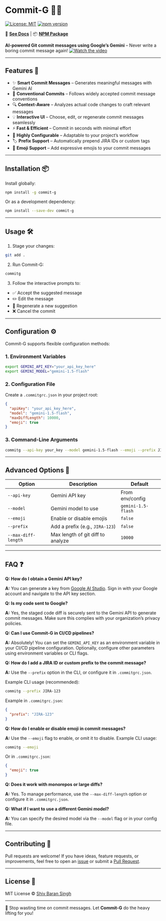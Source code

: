 # Commit-G 🤖✨

[![License: MIT](https://img.shields.io/badge/License-MIT-blue.svg)](https://opensource.org/licenses/MIT)
[![npm version](https://badge.fury.io/js/commit-g.svg)](https://www.npmjs.com/package/commit-g)

📘 **[See Docs](https://spyshiv.github.io/commit-g/)** | 📦 **[NPM Package](https://www.npmjs.com/package/commit-g)**

**AI-powered Git commit messages using Google’s Gemini** – Never write a boring commit message again!
[![Watch the video](https://img.youtube.com/vi/eqUG0y1OedA/0.jpg)](https://www.youtube.com/watch?v=eqUG0y1OedA)


---

## Features 🌟

- ✨ **Smart Commit Messages** – Generates meaningful messages with Gemini AI
- 🚀 **Conventional Commits** – Follows widely accepted commit message conventions
- 🔍 **Context-Aware** – Analyzes actual code changes to craft relevant messages
- 💡 **Interactive UI** – Choose, edit, or regenerate commit messages seamlessly
- ⚡ **Fast & Efficient** – Commit in seconds with minimal effort
- 🔧 **Highly Configurable** – Adaptable to your project’s workflow
- 🏷️ **Prefix Support** – Automatically prepend JIRA IDs or custom tags
- 🎉 **Emoji Support** – Add expressive emojis to your commit messages

---

## Installation 📦

Install globally:

```bash
npm install -g commit-g
```

Or as a development dependency:

```bash
npm install --save-dev commit-g
```

---

## Usage 🛠️

1. Stage your changes:

```bash
git add .
```

2. Run Commit-G:

```bash
commitg
```

3. Follow the interactive prompts to:

- ✅ Accept the suggested message
- ✏️ Edit the message
- 🔄 Regenerate a new suggestion
- ❌ Cancel the commit

---

## Configuration ⚙️

Commit-G supports flexible configuration methods:

### 1. Environment Variables

```bash
export GEMINI_API_KEY="your_api_key_here"
export GEMINI_MODEL="gemini-1.5-flash"
```

### 2. Configuration File

Create a `.commitgrc.json` in your project root:

```json
{
  "apiKey": "your_api_key_here",
  "model": "gemini-1.5-flash",
  "maxDiffLength": 10000,
  "emoji": true
}
```

### 3. Command-Line Arguments

```bash
commitg --api-key your_key --model gemini-1.5-flash --emoji --prefix JIRA-123
```

---

## Advanced Options 🔧

| Option              | Description                       | Default            |
| ------------------- | --------------------------------- | ------------------ |
| `--api-key`         | Gemini API key                    | From env/config    |
| `--model`           | Gemini model to use               | `gemini-1.5-flash` |
| `--emoji`           | Enable or disable emojis          | `false`            |
| `--prefix`          | Add a prefix (e.g., `JIRA-123`)   | `false`            |
| `--max-diff-length` | Max length of git diff to analyze | `10000`            |

---

## FAQ ❓

**Q: How do I obtain a Gemini API key?**

**A:** You can generate a key from [Google AI Studio](https://aistudio.google.com/apikey). Sign in with your Google account and navigate to the API key section.

**Q: Is my code sent to Google?**

**A:** Yes, the staged code diff is securely sent to the Gemini API to generate commit messages. Make sure this complies with your organization’s privacy policies.

**Q: Can I use Commit-G in CI/CD pipelines?**

**A:** Absolutely! You can set the `GEMINI_API_KEY` as an environment variable in your CI/CD pipeline configuration. Optionally, configure other parameters using environment variables or CLI flags.

**Q: How do I add a JIRA ID or custom prefix to the commit message?**

**A:** Use the `--prefix` option in the CLI, or configure it in `.commitgrc.json`.

Example CLI usage (recommended):

```bash
commitg --prefix JIRA-123
```

Example in `.commitgrc.json`:

```json
{
  "prefix": "JIRA-123"
}
```

**Q: How do I enable or disable emoji in commit messages?**

**A:** Use the `--emoji` flag to enable, or omit it to disable.
Example CLI usage:

```bash
commitg --emoji
```

Or in `.commitgrc.json`:

```json
{
  "emoji": true
}
```

**Q: Does it work with monorepos or large diffs?**

**A:** Yes. To manage performance, use the `--max-diff-length` option or configure it in `.commitgrc.json`.

**Q: What if I want to use a different Gemini model?**

**A:** You can specify the desired model via the `--model` flag or in your config file.

---

## Contributing 🤝

Pull requests are welcome! If you have ideas, feature requests, or improvements, feel free to open an [issue](https://github.com/spyshiv/commit-g/issues/new) or submit a [Pull Request](https://github.com/spyshiv/commit-g/pulls).

---

## License 📄

MIT License © [Shiv Baran Singh](https://github.com/spyshiv)

---

🚀 Stop wasting time on commit messages. Let **Commit-G** do the heavy lifting for you!

